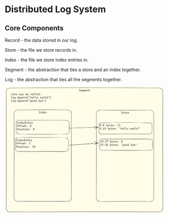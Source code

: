 # Distributed Log System

## Core Components

Record - the data stored in our log.

Store - the file we store records in.

Index - the file we store index entries in.

Segment - the abstraction that ties a store and an index together.

Log - the abstraction that ties all the segments together.


![Alt text](image.png)